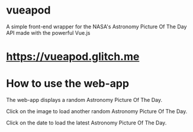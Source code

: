 # vueapod
A simple front-end wrapper for the NASA's Astronomy Picture Of The Day API made with the powerful Vue.js

# https://vueapod.glitch.me


# How to use the web-app
The web-app displays a random Astronomy Picture Of The Day.

Click on the image to load another random Astronomy Picture Of The Day.

Click on the date to load the latest Astronomy Picture Of The Day.
